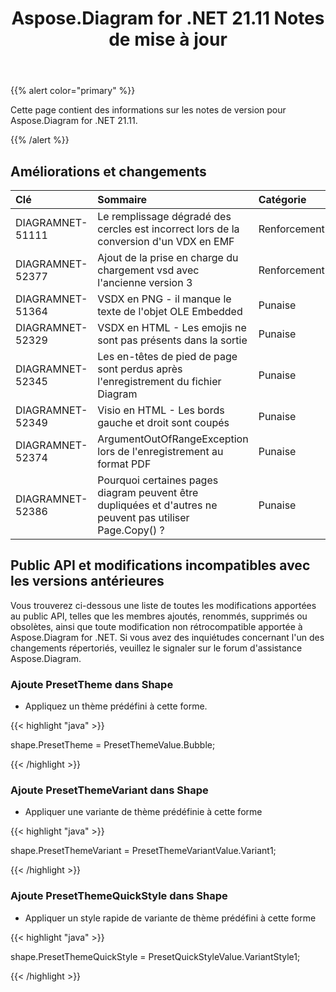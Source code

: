 ﻿---
title: Aspose.Diagram for .NET 21.11 Notes de mise à jour
type: docs
weight: 2
url: /fr/net/aspose-diagram-for-net-21-11-release-notes/
---
{{% alert color="primary" %}} 

Cette page contient des informations sur les notes de version pour Aspose.Diagram for .NET 21.11.

{{% /alert %}} 
## **Améliorations et changements**

|**Clé**|**Sommaire**|**Catégorie**|
|:- |:- |:- |
|DIAGRAMNET-51111|Le remplissage dégradé des cercles est incorrect lors de la conversion d'un VDX en EMF|Renforcement|
|DIAGRAMNET-52377|Ajout de la prise en charge du chargement vsd avec l'ancienne version 3|Renforcement|
|DIAGRAMNET-51364|VSDX en PNG - il manque le texte de l'objet OLE Embedded|Punaise|
|DIAGRAMNET-52329|VSDX en HTML - Les emojis ne sont pas présents dans la sortie|Punaise|
|DIAGRAMNET-52345|Les en-têtes de pied de page sont perdus après l'enregistrement du fichier Diagram|Punaise|
|DIAGRAMNET-52349|Visio en HTML - Les bords gauche et droit sont coupés|Punaise|
|DIAGRAMNET-52374|ArgumentOutOfRangeException lors de l'enregistrement au format PDF|Punaise|
|DIAGRAMNET-52386|Pourquoi certaines pages diagram peuvent être dupliquées et d'autres ne peuvent pas utiliser Page.Copy() ?|Punaise|

## **Public API et modifications incompatibles avec les versions antérieures**
Vous trouverez ci-dessous une liste de toutes les modifications apportées au public API, telles que les membres ajoutés, renommés, supprimés ou obsolètes, ainsi que toute modification non rétrocompatible apportée à Aspose.Diagram for .NET. Si vous avez des inquiétudes concernant l'un des changements répertoriés, veuillez le signaler sur le forum d'assistance Aspose.Diagram.


### **Ajoute PresetTheme dans Shape**
- Appliquez un thème prédéfini à cette forme.

{{< highlight "java" >}}

shape.PresetTheme = PresetThemeValue.Bubble;

{{< /highlight >}}


### **Ajoute PresetThemeVariant dans Shape**
- Appliquer une variante de thème prédéfinie à cette forme

{{< highlight "java" >}}

shape.PresetThemeVariant = PresetThemeVariantValue.Variant1;

{{< /highlight >}}

### **Ajoute PresetThemeQuickStyle dans Shape**
- Appliquer un style rapide de variante de thème prédéfini à cette forme

{{< highlight "java" >}}

 shape.PresetThemeQuickStyle = PresetQuickStyleValue.VariantStyle1;

{{< /highlight >}}
